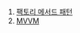 
1. [팩토리 메서드 패턴](https://github.com/P-SeoB/computerSienceAndDesignPatternForBegginer/tree/pigbag/DesignPattern/FactoryMethodPattern)
2. [MVVM](https://github.com/P-SeoB/computerSienceAndDesignPatternForBegginer/tree/pigbag/DesignPattern/MVVMPractice)
